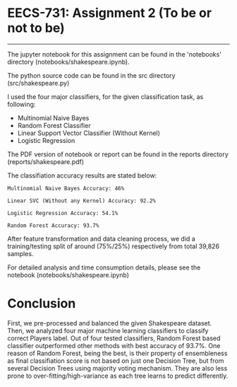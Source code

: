 # EECS-731: Assignment 2 (To be or not to be)
---
The jupyter notebook for this assignment can be found in the 'notebooks' directory (notebooks/shakespeare.ipynb).

The python source code can be found in the src directory (src/shakespeare.py)

I used the four major classifiers, for the given classification task, as following:
- Multinomial Naive Bayes
- Random Forest Classifier
- Linear Support Vector Classifier (Without Kernel)
- Logistic Regression

The PDF version of notebook or report can be found in the reports directory (reports/shakespeare.pdf)

The classifiation accuracy results are stated below:

```
Multinomial Naive Bayes Accuracy: 46%

Linear SVC (Without any Kernel) Accuracy: 92.2%

Logistic Regression Accuracy: 54.1%

Random Forest Accuracy: 93.7%

```

After feature transformation and data cleaning process, we did a training/testing split of around (75%/25%) respectively from total 39,826 samples.

For detailed analysis and time consumption details, please see the notebook (notebooks/shakespeare.ipynb)

# Conclusion
First, we pre-processed and balanced the given Shakespeare dataset. Then, we analyzed four major machine learning classifiers to classify correct Players label. Out of four tested classifiers, Random Forest based classifier outperformed other methods with best accuracy of 93.7%. One reason of Random Forest, being the best, is their property of ensembleness as final classifiation score is not based on just one Decision Tree, but from several Decision Trees using majority voting mechanism. They are also less prone to over-fitting/high-variance as each tree learns to predict differently.
